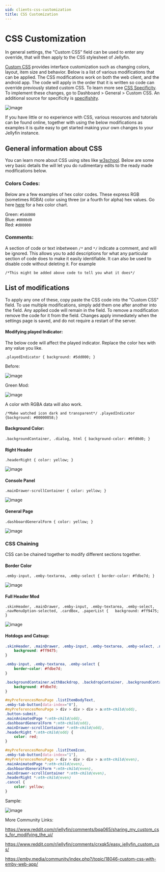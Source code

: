 ```yaml
---
uid: clients-css-customization
title: CSS Customization
---
```



# CSS Customization

In general settings, the "Custom CSS" field can be used to enter any override, that will then apply to the CSS stylesheet of Jellyfin.

[Custom CSS](https://developer.mozilla.org/en-US/docs/Web/CSS) provides interface customization such as changing colors, layout, item size and behavior. Below is a list of various modifications that can be applied. The CSS modifications work on both the web client, and the android app. The code will apply in the order that it is written so code can override previously stated custom CSS. To learn more see [CSS Specificity](https://developer.mozilla.org/en-US/docs/Web/CSS/Specificity). To implement these changes, go to Dashboard > General > Custom CSS. An additional source for specificity is [specifishity](https://specifishity.com/).

![image](https://user-images.githubusercontent.com/20715731/73392971-d1cc7d80-42a8-11ea-8552-3d311655ea37.png)

If you have little or no experience with CSS, various resources and tutorials can be found online, together with using the below modifications as examples it is quite easy to get started making your own changes to your Jellyfin instance.


## General information about CSS

You can learn more about CSS using sites like [w3school](https://www.w3schools.com/css/default.asp). Below are some very basic details the will let you do rudimentary edits to the ready made modifications below. 

### Colors Codes:

Below are a few examples of hex color codes. These express RGB (sometimes RGBA) color using three (or a fourth for alpha) hex values. Go here [here](https://htmlcolorcodes.com/color-picker/) for a hex color chart.

Green: `#5dd000`<br>
Blue: `#0000d0`<br>
Red: `#d00000`<br>

### Comments:

A section of code or text inbetween `/*` and `*/` indicate a comment, and will be ignored. This allows you to add descriptions for what any particular section of code does to make it easily identifiable. It can also be used to disable code without deleting it. For example

`/*This might be added above code to tell you what it does*/`

## List of modifications

To apply any one of these, copy paste the CSS code into the "Custom CSS" field. To use multiple modifications, simply add them one after another into the field. Any applied code will remain in the field. To remove a modification remove the code for it from the field. Changes apply immediately when the settings page is saved, and do not require a restart of the server.

#### Modifying played Indicator:

The below code will affect the played indicator. Replace the color hex with any value you like.

`.playedIndicator { background: #5dd000; }`

Before:

![image](https://user-images.githubusercontent.com/20715731/73392328-97aeac00-42a7-11ea-817f-7234b8a78783.png)

Green Mod:

![image](https://user-images.githubusercontent.com/20715731/73392302-86659f80-42a7-11ea-9a9a-222cbbe466c6.png)

A color with RGBA data will also work.

`/*Make watched icon dark and transparent*/
.playedIndicator {background: #00000058;}`

#### Background Color:

`.backgroundContainer, .dialog, html { background-color: #0fd0d0; }`

#### Right Header

`.headerRight { color: yellow; }`

![image](https://user-images.githubusercontent.com/20715731/73962770-0d84ca00-48dd-11ea-9b50-563f8b4aa33b.png)

#### Console Panel

`.mainDrawer-scrollContainer { color: yellow; }`

![image](https://user-images.githubusercontent.com/20715731/73963663-c13a8980-48de-11ea-9342-d1e89690e7b1.png)

#### General Page

`.dashboardGeneralForm { color: yellow; }`

![image](https://user-images.githubusercontent.com/20715731/73964979-49ba2980-48e1-11ea-8ddf-51e1c54e32d4.png)

### CSS Chaining

CSS can be chained together to modify different sections together.

#### Border Color

`.emby-input, .emby-textarea, .emby-select { border-color: #fdbe7d; }`

![image](https://user-images.githubusercontent.com/20715731/73950017-39965000-48c9-11ea-9c0e-7687420a282e.png)

#### Full Header Mod

`.skinHeader, .mainDrawer, .emby-input, .emby-textarea, .emby-select, .navMenuOption-selected, .cardBox, .paperList { 	background: #ff9475; }`

![image](https://user-images.githubusercontent.com/20715731/73949397-5f6f2500-48c8-11ea-9eca-bc1eb61f1281.png)

#### Hotdogs and Catsup:

```css
.skinHeader, .mainDrawer, .emby-input, .emby-textarea, .emby-select, .navMenuOption-selected, .cardBox, .paperList {
	background: #ff9475;
}

.emby-input, .emby-textarea, .emby-select {
	border-color: #fdbe7d;
}

.backgroundContainer.withBackdrop, .backdropContainer, .backgroundContainer {
	background: #fdbe7d;
}

#myPreferencesMenuPage .listItemBodyText,
.emby-tab-button[data-index="0"],
#myPreferencesMenuPage > div > div > div > a:nth-child(odd),
.button-submit,
.mainAnimatedPage *:nth-child(odd),
.dashboardGeneralForm *:nth-child(odd),
.mainDrawer-scrollContainer *:nth-child(odd),
.headerRight *:nth-child(odd) {
	color: red;
}

#myPreferencesMenuPage .listItemIcon,
.emby-tab-button[data-index="1"],
#myPreferencesMenuPage > div > div > div > a:nth-child(even),
.mainAnimatedPage *:nth-child(even),
.dashboardGeneralForm *:nth-child(even),
.mainDrawer-scrollContainer *:nth-child(even),
.headerRight *:nth-child(even)
.cancel {
	color: yellow;
}
```

Sample:

![image](https://user-images.githubusercontent.com/20715731/73948929-a3adf580-48c7-11ea-8bf1-eaaba2873be7.png)

More Community Links:

https://www.reddit.com/r/jellyfin/comments/bqa065/sharing_my_custom_css_for_modifying_the_ui/

https://www.reddit.com/r/jellyfin/comments/crxqk5/easy_jellyfin_custom_css/

https://emby.media/community/index.php?/topic/18046-custom-css-with-emby-web-app/
